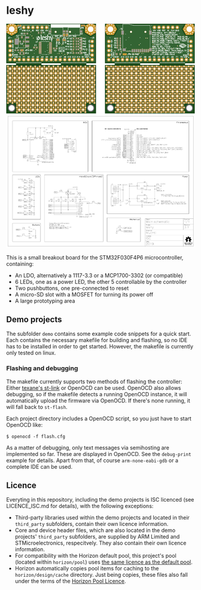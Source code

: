 # leshy

![PCB render](./layout.png)
[![Schematic](./schematic.png)](./schematic.pdf)

This is a small breakout board for the STM32F030F4P6 microcontroller,
containing:

 - An LDO, alternatively a 1117-3.3 or a MCP1700-3302 (or compatible)
 - 6 LEDs, one as a power LED, the other 5 controllable by the controller
 - Two pushbuttons, one pre-connected to reset
 - A micro-SD slot with a MOSFET for turning its power off
 - A large prototyping area


## Demo projects

The subfolder `demo` contains some example code snippets for a quick start. Each
contains the necessary makefile for building and flashing, so no IDE has to be
installed in order to get started. However, the makefile is currently only
tested on linux.


### Flashing and debugging

The makefile currently supports two methods of flashing the controller: Either
[texane's st-link](https://github.com/texane/stlink) or OpenOCD can be used.
OpenOCD also allows debugging, so if the makefile detects a running OpenOCD
instance, it will automatically upload the firmware via OpenOCD. If there's
none running, it will fall back to `st-flash`.

Each project directory includes a OpenOCD script, so you just have to start
OpenOCD like:

```
$ openocd -f flash.cfg
```

As a matter of debugging, only text messages via semihosting are implemented so
far. These are displayed in OpenOCD. See the `debug-print` example for details.
Apart from that, of course `arm-none-eabi-gdb` or a complete IDE can be used.

## Licence

Everyting in this repository, including the demo projects is ISC licenced (see
LICENCE_ISC.md for details), with the following exceptions:

* Third-party libraries used within the demo projects and located in their
  `third_party` subfolders, contain their own licence information.
* Core and device header files, which are also located in the demo projects'
  `third_party` subfolders, are supplied by ARM Limited and STMicroelectronics,
  respecitvely. They also contain their own licence information.
* For compatibility with the Horizon default pool, this project's pool (located
  within `horizon/pool`) uses
  [the same licence as the default pool](https://github.com/horizon-eda/horizon-pool/blob/master/LICENSE.md).
* Horizon automatically copies pool items for caching to the
  `horizon/design/cache` directory. Just being copies, these files also fall
  under the terms of the
  [Horizon Pool Licence](https://github.com/horizon-eda/horizon-pool/blob/master/LICENSE.md).

